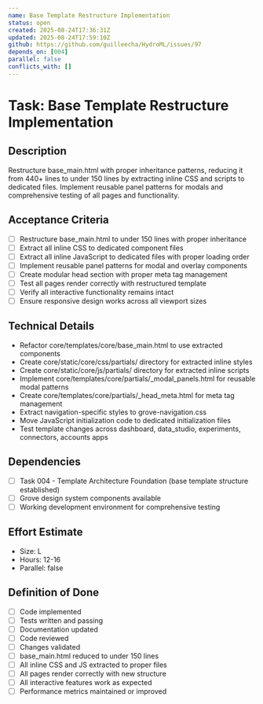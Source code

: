 ```yaml
---
name: Base Template Restructure Implementation
status: open
created: 2025-08-24T17:36:31Z
updated: 2025-08-24T17:59:10Z
github: https://github.com/guilleecha/HydroML/issues/97
depends_on: [004]
parallel: false
conflicts_with: []
---
```


# Task: Base Template Restructure Implementation

## Description
Restructure base_main.html with proper inheritance patterns, reducing it from 440+ lines to under 150 lines by extracting inline CSS and scripts to dedicated files. Implement reusable panel patterns for modals and comprehensive testing of all pages and functionality.

## Acceptance Criteria
- [ ] Restructure base_main.html to under 150 lines with proper inheritance
- [ ] Extract all inline CSS to dedicated component files
- [ ] Extract all inline JavaScript to dedicated files with proper loading order
- [ ] Implement reusable panel patterns for modal and overlay components
- [ ] Create modular head section with proper meta tag management
- [ ] Test all pages render correctly with restructured template
- [ ] Verify all interactive functionality remains intact
- [ ] Ensure responsive design works across all viewport sizes

## Technical Details
- Refactor core/templates/core/base_main.html to use extracted components
- Create core/static/core/css/partials/ directory for extracted inline styles
- Create core/static/core/js/partials/ directory for extracted inline scripts
- Implement core/templates/core/partials/_modal_panels.html for reusable modal patterns
- Create core/templates/core/partials/_head_meta.html for meta tag management
- Extract navigation-specific styles to grove-navigation.css
- Move JavaScript initialization code to dedicated initialization files
- Test template changes across dashboard, data_studio, experiments, connectors, accounts apps

## Dependencies
- [ ] Task 004 - Template Architecture Foundation (base template structure established)
- [ ] Grove design system components available
- [ ] Working development environment for comprehensive testing

## Effort Estimate
- Size: L
- Hours: 12-16
- Parallel: false

## Definition of Done
- [ ] Code implemented
- [ ] Tests written and passing
- [ ] Documentation updated
- [ ] Code reviewed
- [ ] Changes validated
- [ ] base_main.html reduced to under 150 lines
- [ ] All inline CSS and JS extracted to proper files
- [ ] All pages render correctly with new structure
- [ ] All interactive features work as expected
- [ ] Performance metrics maintained or improved